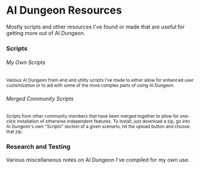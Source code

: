 # AI Dungeon Resources
Mostly scripts and other resources I've found or made that are useful for getting more out of AI Dungeon.

### Scripts
###### My Own Scripts
<sub>Various AI Dungeon front-end and utility scripts I've made to either allow for enhanced user customization or to aid with some of the more complex parts of using AI Dungeon.</sub><br />

###### Merged Community Scripts
<sub>Scripts from other community members that have been merged together to allow for one-click installation of otherwise independent features. To install, just download a zip, go into AI Dungeon's own "Scripts" section of a given scenario, hit the upload button and choose that zip.</sub><br />

### Research and Testing
Various miscellaneous notes on AI Dungeon I've compiled for my own use.
